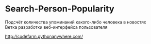 # Search-Person-Popularity
Подсчёт количества упоминаний какого-либо человека в новостях
<br>Ветка разработки веб-интерфейса пользователя


http://codefarm.pythonanywhere.com/